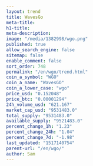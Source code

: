 ```yaml
---
layout: trend
title: WavesGo
meta-title: 
h1-title: 
meta-description: 
image: "/media/1382998/wgo.png"
published: true
allow_search_engine: false
sitemap: false
enable_comment: false
sort_order: 748
permalink: "/en/wgo/trend.html"
coin_a_symbol: "WGO"
coin_a_name: "WavesGO"
coin_a_lower_case: "wgo"
price_usd: "0.152048"
price_btc: "0.00001294"
24h_volume_usd: "621.167"
market_cap_usd: "9531483.0"
total_supply: "9531483.0"
available_supply: "9521483.0"
percent_change_1h: "1.23"
percent_change_24h: "1.04"
percent_change_7d: "-1.98"
last_updated: "1517140754"
parent-url: "/en/wgo/"
author: Sam
---
```


